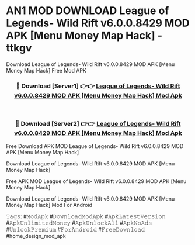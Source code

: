 # AN1 MOD DOWNLOAD League of Legends- Wild Rift v6.0.0.8429 MOD APK [Menu Money Map Hack] - ttkgv
Download League of Legends- Wild Rift v6.0.0.8429 MOD APK [Menu Money Map Hack] Free Mod APK

<div align="center">
<h3>🔴 Download [Server1] 👉👉 <a href="https://apk-comot.site?title=League_of_Legends-_Wild_Rift_v6.0.0.8429_MOD_APK_[Menu_Money_Map_Hack]">League of Legends- Wild Rift v6.0.0.8429 MOD APK [Menu Money Map Hack] Mod Apk</a></h3><br>

<h3>🔴 Download [Server2] 👉👉 <a href="https://apk-comot.site?title=League_of_Legends-_Wild_Rift_v6.0.0.8429_MOD_APK_[Menu_Money_Map_Hack]">League of Legends- Wild Rift v6.0.0.8429 MOD APK [Menu Money Map Hack] Mod Apk</a></h3>
</div>


Free Download APK MOD League of Legends- Wild Rift v6.0.0.8429 MOD APK [Menu Money Map Hack]

Download League of Legends- Wild Rift v6.0.0.8429 MOD APK [Menu Money Map Hack] 

Free APK MOD League of Legends- Wild Rift v6.0.0.8429 MOD APK [Menu Money Map Hack] 

Download League of Legends- Wild Rift v6.0.0.8429 MOD APK [Menu Money Map Hack] Mod For Android

𝚃𝚊𝚐𝚜: #𝙼𝚘𝚍𝙰𝚙𝚔 #𝙳𝚘𝚠𝚗𝚕𝚘𝚊𝚍𝙼𝚘𝚍𝙰𝚙𝚔 #𝙰𝚙𝚔𝙻𝚊𝚝𝚎𝚜𝚝𝚅𝚎𝚛𝚜𝚒𝚘𝚗 #𝙰𝚙𝚔𝚄𝚗𝚕𝚒𝚖𝚒𝚝𝚎𝚍𝙼𝚘𝚗𝚎𝚢 #𝙰𝚙𝚔𝚄𝚗𝚕𝚘𝚌𝚔𝙰𝚕𝚕 #𝙰𝚙𝚔𝙽𝚘𝙰𝚍𝚜 #𝚄𝚗𝚕𝚘𝚌𝚔𝙿𝚛𝚎𝚖𝚒𝚞𝚖 #𝙵𝚘𝚛𝙰𝚗𝚍𝚛𝚘𝚒𝚍 #𝙵𝚛𝚎𝚎𝙳𝚘𝚠𝚗𝚕𝚘𝚊𝚍 #home_design_mod_apk